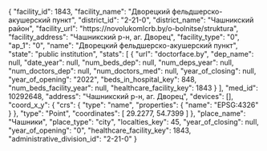 {
    "facility_id": 1843,
    "facility_name": "Дворецкий фельдшерско-акушерский пункт",
    "district_id": "2-21-0",
    "district_name": "Чашникский район",
    "facility_url": "https:\/\/novolukomlcrb.by\/o-bolnitse\/struktura",
    "facility_address": "Чашникский р-н, аг. Дворец",
    "facility_type": "0",
    "ap_1": "0",
    "name": "Дворецкий фельдшерско-акушерский пункт",
    "state": "public institution",
    "stats": [
        {
            "url": "doctorface.by",
            "dep_name": null,
            "date_year": null,
            "num_beds_dep": null,
            "num_deps_year": null,
            "num_doctors_dep": null,
            "num_doctors_med": null,
            "year_of_closing": null,
            "year_of_opening": "2022",
            "beds_in_hospital_key": 848,
            "num_beds_facility_year": null,
            "healthcare_facility_key": 1843
        }
    ],
    "med_id": 10292648,
    "address": "Чашникский р-н, аг. Дворец",
    "devices": [],
    "coord_x_y": {
        "crs": {
            "type": "name",
            "properties": {
                "name": "EPSG:4326"
            }
        },
        "type": "Point",
        "coordinates": [
            29.2277,
            54.7399
        ]
    },
    "place_name": "Чашники",
    "place_type": "city",
    "localties_key": 45,
    "year_of_closing": null,
    "year_of_opening": "0",
    "healthcare_facility_key": 1843,
    "administrative_division_id": "2-21-0"
}